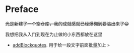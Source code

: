 # Preface

~~光是新建了一个空仓库，我的成就感就已经爆棚到要溢出来了😀~~

我想把我从入门到现在为止做的小东西都放在这里

- [addBlockquotes](addBlockquotes). 用于给一段文字前面批量加上 `> `
